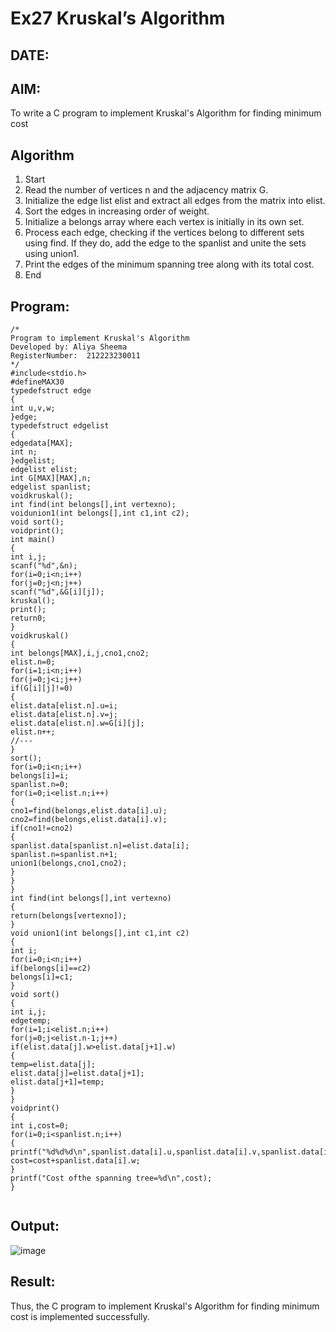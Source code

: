 # Ex27 Kruskal’s Algorithm
## DATE:
## AIM:
To write a C program to implement Kruskal's Algorithm for finding minimum cost

## Algorithm
1. Start
2. Read the number of vertices n and the adjacency matrix G.
3. Initialize the edge list elist and extract all edges from the matrix into elist.
4. Sort the edges in increasing order of weight.
5. Initialize a belongs array where each vertex is initially in its own set.
6. Process each edge, checking if the vertices belong to different sets using find. If they do, add
the edge to the spanlist and unite the sets using union1.
7. Print the edges of the minimum spanning tree along with its total cost.
8. End

## Program:
```
/*
Program to implement Kruskal's Algorithm
Developed by: Aliya Sheema
RegisterNumber:  212223230011
*/
#include<stdio.h>
#defineMAX30
typedefstruct edge
{
int u,v,w;
}edge;
typedefstruct edgelist
{
edgedata[MAX];
int n;
}edgelist;
edgelist elist;
int G[MAX][MAX],n;
edgelist spanlist;
voidkruskal();
int find(int belongs[],int vertexno);
voidunion1(int belongs[],int c1,int c2);
void sort();
voidprint();
int main()
{
int i,j;
scanf("%d",&n);
for(i=0;i<n;i++)
for(j=0;j<n;j++)
scanf("%d",&G[i][j]);
kruskal();
print();
return0;
}
voidkruskal()
{
int belongs[MAX],i,j,cno1,cno2;
elist.n=0;
for(i=1;i<n;i++)
for(j=0;j<i;j++)
if(G[i][j]!=0)
{
elist.data[elist.n].u=i;
elist.data[elist.n].v=j;
elist.data[elist.n].w=G[i][j];
elist.n++;
//---
}
sort();
for(i=0;i<n;i++)
belongs[i]=i;
spanlist.n=0;
for(i=0;i<elist.n;i++)
{
cno1=find(belongs,elist.data[i].u);
cno2=find(belongs,elist.data[i].v);
if(cno1!=cno2)
{
spanlist.data[spanlist.n]=elist.data[i];
spanlist.n=spanlist.n+1;
union1(belongs,cno1,cno2);
}
}
}
int find(int belongs[],int vertexno)
{
return(belongs[vertexno]);
}
void union1(int belongs[],int c1,int c2)
{
int i;
for(i=0;i<n;i++)
if(belongs[i]==c2)
belongs[i]=c1;
}
void sort()
{
int i,j;
edgetemp;
for(i=1;i<elist.n;i++)
for(j=0;j<elist.n-1;j++)
if(elist.data[j].w>elist.data[j+1].w)
{
temp=elist.data[j];
elist.data[j]=elist.data[j+1];
elist.data[j+1]=temp;
}
}
voidprint()
{
int i,cost=0;
for(i=0;i<spanlist.n;i++)
{
printf("%d%d%d\n",spanlist.data[i].u,spanlist.data[i].v,spanlist.data[i].w);
cost=cost+spanlist.data[i].w;
}
printf("Cost ofthe spanning tree=%d\n",cost);
}


```

## Output:


![image](https://github.com/user-attachments/assets/0e85ef16-25a0-4189-b5e7-b297793a7a6b)


## Result:
Thus, the C program to implement Kruskal's Algorithm for finding minimum cost is implemented successfully.
